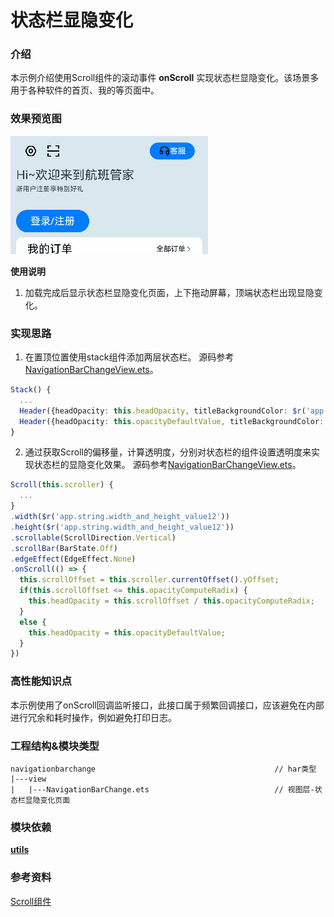 # 状态栏显隐变化

### 介绍

本示例介绍使用Scroll组件的滚动事件 **onScroll** 实现状态栏显隐变化。该场景多用于各种软件的首页、我的等页面中。

### 效果预览图

![](../../screenshots/device/NavigationBarChange.gif)

**使用说明**
1. 加载完成后显示状态栏显隐变化页面，上下拖动屏幕，顶端状态栏出现显隐变化。

### 实现思路
1. 在置顶位置使用stack组件添加两层状态栏。 源码参考[NavigationBarChangeView.ets](./src/main/ets/view/NavigationBarChange.ets)。

```ts
Stack() {
  ...
  Header({headOpacity: this.headOpacity, titleBackgroundColor: $r('app.color.ohos_id_color_background'), isTop: false});
  Header({headOpacity: this.opacityDefaultValue, titleBackgroundColor: $r('app.color.transparent_color'), isTop: true});
}
```

2. 通过获取Scroll的偏移量，计算透明度，分别对状态栏的组件设置透明度来实现状态栏的显隐变化效果。 源码参考[NavigationBarChangeView.ets](./src/main/ets/view/NavigationBarChange.ets)。

```ts
Scroll(this.scroller) {
  ...
}
.width($r('app.string.width_and_height_value12'))
.height($r('app.string.width_and_height_value12'))
.scrollable(ScrollDirection.Vertical)
.scrollBar(BarState.Off)
.edgeEffect(EdgeEffect.None)
.onScroll(() => {
  this.scrollOffset = this.scroller.currentOffset().yOffset;
  if(this.scrollOffset <= this.opacityComputeRadix) {
    this.headOpacity = this.scrollOffset / this.opacityComputeRadix;
  }
  else {
    this.headOpacity = this.opacityDefaultValue;
  }
})
```

### 高性能知识点

本示例使用了onScroll回调监听接口，此接口属于频繁回调接口，应该避免在内部进行冗余和耗时操作，例如避免打印日志。

### 工程结构&模块类型

   ```
   navigationbarchange                                        // har类型
   |---view
   |   |---NavigationBarChange.ets                            // 视图层-状态栏显隐变化页面 
   ```

### 模块依赖

[**utils**](../../common/utils)

### 参考资料

[Scroll组件](https://developer.huawei.com/consumer/cn/doc/harmonyos-references/ts-container-scroll-0000001821000913)
